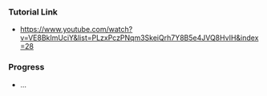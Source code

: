 ### Tutorial Link
- https://www.youtube.com/watch?v=VE8BkImUciY&list=PLzxPczPNqm3SkeiQrh7Y8B5e4JVQ8HvIH&index=28

### Progress
- ...